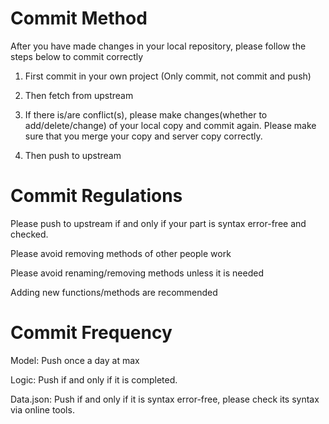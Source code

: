 # Commit Method #
 
 After you have made changes in your local repository, please follow the steps below to commit correctly

 1. First commit in your own project (Only commit, not commit and push)
 
 2. Then fetch from upstream
 
 3. If there is/are conflict(s), please make changes(whether to add/delete/change) of your local copy and commit again. Please make sure that you merge your copy and server copy correctly.
 
 4. Then push to upstream
 
 # Commit Regulations #
 
 Please push to upstream if and only if your part is syntax error-free and checked.
 
 Please avoid removing methods of other people work
 
 Please avoid renaming/removing methods unless it is needed
 
 Adding new functions/methods are recommended
 
 # Commit Frequency #
 
 Model: Push once a day at max
 
 Logic: Push if and only if it is completed.
 
 Data.json: Push if and only if it is syntax error-free, please check its syntax via online tools.
